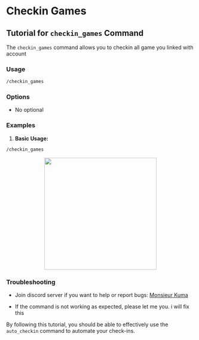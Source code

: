 # Checkin Games

## Tutorial for `checkin_games` Command

The `checkin_games` command allows you to checkin all game you linked with account

### Usage

```bash
/checkin_games
```

### Options

- No optional

### Examples

1. **Basic Usage:**

  ```bash
  /checkin_games
  ```
<p align="center">
  <img height="300" src="/kuma-bot/img/bot/checkin_games.png" />
</p>

### Troubleshooting
- Join discord server if you want to help or report bugs: [Monsieur Kuma](https://discord.gg/Ykq6qgsHSh)

- If the command is not working as expected, please let me you. i will fix this

By following this tutorial, you should be able to effectively use the `auto_checkin` command to automate your check-ins.